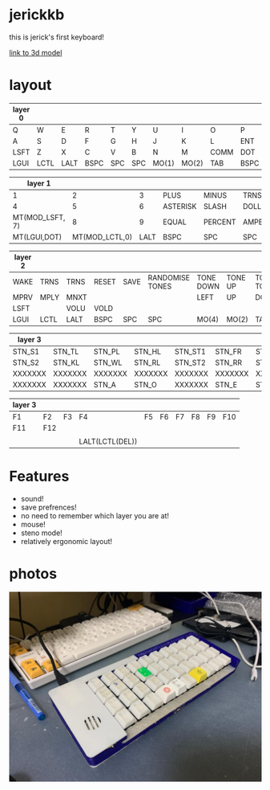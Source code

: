 # jerickkb
this is jerick's first keyboard!

[link to 3d model](https://cad.onshape.com/documents/3e659bc1ec258d39c41bef2a/w/ca20a009caa1a73094be2e16/e/844abdcb8c6c0b7e9a9535bb?renderMode=0&uiState=62a4b3cb4ab0eb4b7fb1a9aa)

# layout
|layer 0||||||||||
|---|---|---|---|---|---|---|---|---|---|
|Q| W| E| R| T| Y| U| I| O| P| 
|A| S| D| F| G| H| J| K| L| ENT| 
|LSFT| Z| X| C| V| B| N| M| COMM| DOT| 
|LGUI| LCTL| LALT| BSPC| SPC| SPC| MO(1)| MO(2)| TAB| BSPC|

|layer 1||||||||||
|---|---|---|---|---|---|---|---|---|---|
|1| 2| 3| PLUS| MINUS| TRNS| GRAVE| RBRC| LBRC| BSLASH| 
|4| 5| 6| ASTERISK|SLASH | DOLLAR| SCOLON| RPRN| LPRN| ENT| 
|MT(MOD_LSFT, 7)| 8| 9| EQUAL| PERCENT| AMPERSAND| QUOTE| RCBR| LCBR| ESC| 
|MT(LGUI,DOT)| MT(MOD_LCTL,0)| LALT| BSPC| SPC| SPC| MO(1)| MO(2)| TRNS| BSPC|

|layer 2||||||||||
|---|---|---|---|---|---|---|---|---|---|
|WAKE| TRNS|TRNS| RESET| SAVE|RANDOMISE TONES| TONE DOWN| TONE UP|TOGGLE TONE | DF(3)| 
|MPRV| MPLY| MNXT| | | | LEFT| UP| DOWN| RIGHT| 
|LSFT| | VOLU| VOLD| | | | | | | 
|LGUI| LCTL| LALT| BSPC| SPC| SPC| MO(4)| MO(2)| TAB| BSPC|

|layer 3||||||||||
|---|---|---|---|---|---|---|---|---|---|
|STN_S1|  STN_TL|  STN_PL|  STN_HL|  STN_ST1| STN_FR|  STN_PR|  STN_LR|  STN_TR|  STN_DR |
|STN_S2|  STN_KL|  STN_WL|  STN_RL|  STN_ST2| STN_RR|  STN_BR|  STN_GR|  STN_SR|  STN_ZR |
|XXXXXXX| XXXXXXX| XXXXXXX| XXXXXXX| XXXXXXX| XXXXXXX| XXXXXXX| XXXXXXX| XXXXXXX| XXXXXXX|
|XXXXXXX| XXXXXXX| STN_A|   STN_O|   XXXXXXX| STN_E|   STN_U|   XXXXXXX| XXXXXXX| DF(0)|

|layer 3||||||||||
|---|---|---|---|---|---|---|---|---|---|
|F1|F2|F3|F4|F5|F6|F7|F8|F9|F10| 
|F11|F12||||||||| 
||||||||||| 
||||LALT(LCTL(DEL))|||||||
# Features
- sound!
- save prefrences!
- no need to remember which layer you are at!
- mouse!
- steno mode!
- relatively ergonomic layout!
# photos
![](182acef3-1ef7-42c3-bb94-ee652038348f.jpeg)
